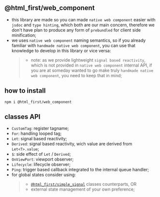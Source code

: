 ﻿## @html_first/web_component

-   this library are made so you can made `native web component` easier with `jsdoc` and
    `type hinting`, which both are our main concern, therefore we don't have plan to produce any
    form of `prebundled` for client side minification;
-   we uses `native web component` naming semantics, so if you already familiar with
    `handmade native web component`, you can use that knowledge to develop in this library or vice
    versa:
    > -   note: as we provide lightweight `signal based reactivity`, which is not provided in
    >     `native web component` internal API, if you are at someday wanted to go make truly
    >     `handmade native web component`, you need to keep that in mind;

## how to install

```shell
npm i @html_first/web_component
```

## classes API

-   `CustomTag`: register tagname;
-   `For`: handling looped tag;
-   `Let`: signal based reactivity;
-   `Derived`: signal based reactivity, wich value are derived from `Let<T>.value`;
-   `$`: side effect of `Let` / `Derived`;
-   `OnViewPort`: viewport observer;
-   `Lifecycle`: lifecycle observer;
-   `Ping`: trigger based callback integrated to the internal queue handler;
-   for global states consider using:
    > -   [`@html_first/simple_signal`](https://www.npmjs.com/package/@html_first/simple_signal)
    >     classes counterparts, OR
    > -   external state management of your own preference;
